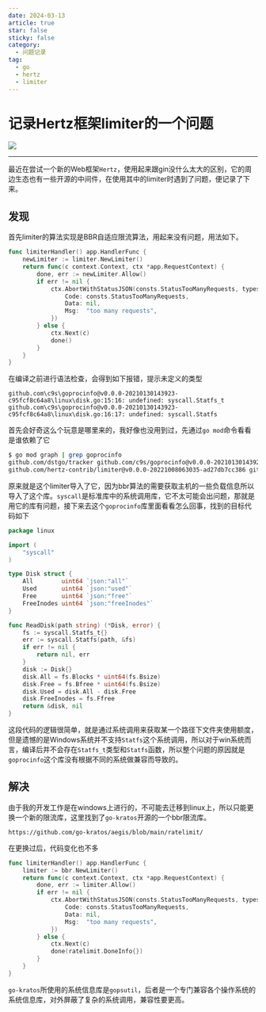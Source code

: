 ```yaml
---
date: 2024-03-13
article: true
star: false
sticky: false
category:
  - 问题记录
tag:
  - go
  - hertz
  - limiter
---
```


# 记录Hertz框架limiter的一个问题

![](https://public-1308755698.cos.ap-chongqing.myqcloud.com//img/202403131932279.png)


<!-- more -->
---
最近在尝试一个新的Web框架`Hertz`，使用起来跟gin没什么太大的区别，它的周边生态也有一些开源的中间件，在使用其中的limiter时遇到了问题，便记录了下来。



## 发现

首先limiter的算法实现是BBR自适应限流算法，用起来没有问题，用法如下。

```go
func limiterHandler() app.HandlerFunc {
	newLimiter := limiter.NewLimiter()
	return func(c context.Context, ctx *app.RequestContext) {
		done, err := newLimiter.Allow()
		if err != nil {
			ctx.AbortWithStatusJSON(consts.StatusTooManyRequests, types.Response{
				Code: consts.StatusTooManyRequests,
				Data: nil,
				Msg:  "too many requests",
			})
		} else {
			ctx.Next(c)
			done()
		}
	}
}
```

在编译之前进行语法检查，会得到如下报错，提示未定义的类型

```
github.com\c9s\goprocinfo@v0.0.0-20210130143923-c95fcf8c64a8\linux\disk.go:15:16: undefined: syscall.Statfs_t
github.com\c9s\goprocinfo@v0.0.0-20210130143923-c95fcf8c64a8\linux\disk.go:16:17: undefined: syscall.Statfs
```

首先会好奇这么个玩意是哪里来的，我好像也没用到过，先通过`go mod`命令看看是谁依赖了它

```bash
$ go mod graph | grep goprocinfo
github.com/dstgo/tracker github.com/c9s/goprocinfo@v0.0.0-20210130143923-c95fcf8c64a8
github.com/hertz-contrib/limiter@v0.0.0-20221008063035-ad27db7cc386 github.com/c9s/goprocinfo@v0.0.0-20210130143923-c95fcf8c64a8
```

原来就是这个limiter导入了它，因为bbr算法的需要获取主机的一些负载信息所以导入了这个库。`syscall`是标准库中的系统调用库，它不太可能会出问题，那就是用它的库有问题，接下来去这个`goprocinfo`库里面看看怎么回事，找到的目标代码如下

```go
package linux

import (
	"syscall"
)

type Disk struct {
	All        uint64 `json:"all"`
	Used       uint64 `json:"used"`
	Free       uint64 `json:"free"`
	FreeInodes uint64 `json:"freeInodes"`
}

func ReadDisk(path string) (*Disk, error) {
	fs := syscall.Statfs_t{}
	err := syscall.Statfs(path, &fs)
	if err != nil {
		return nil, err
	}
	disk := Disk{}
	disk.All = fs.Blocks * uint64(fs.Bsize)
	disk.Free = fs.Bfree * uint64(fs.Bsize)
	disk.Used = disk.All - disk.Free
	disk.FreeInodes = fs.Ffree
	return &disk, nil
}
```

这段代码的逻辑很简单，就是通过系统调用来获取某一个路径下文件夹使用额度，但是遗憾的是Windows系统并不支持`Statfs`这个系统调用，所以对于win系统而言，编译后并不会存在`Statfs_t`类型和`Statfs`函数，所以整个问题的原因就是`goprocinfo`这个库没有根据不同的系统做兼容而导致的。



## 解决

由于我的开发工作是在windows上进行的，不可能去迁移到linux上，所以只能更换一个新的限流库，这里找到了`go-kratos`开源的一个bbr限流库。

```
https://github.com/go-kratos/aegis/blob/main/ratelimit/
```

在更换过后，代码变化也不多

```go
func limiterHandler() app.HandlerFunc {
	limiter := bbr.NewLimiter()
	return func(c context.Context, ctx *app.RequestContext) {
		done, err := limiter.Allow()
		if err != nil {
			ctx.AbortWithStatusJSON(consts.StatusTooManyRequests, types.Response{
				Code: consts.StatusTooManyRequests,
				Data: nil,
				Msg:  "too many requests",
			})
		} else {
			ctx.Next(c)
			done(ratelimit.DoneInfo{})
		}
	}
}
```

`go-kratos`所使用的系统信息库是`gopsutil`，后者是一个专门兼容各个操作系统的系统信息库，对外屏蔽了复杂的系统调用，兼容性要更高。